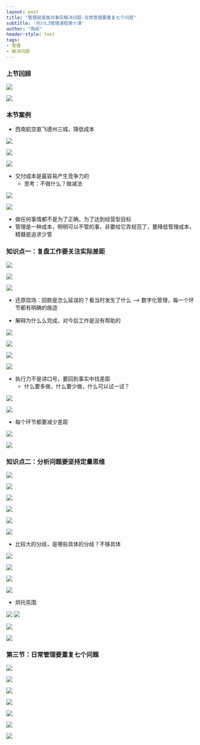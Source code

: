 ```yaml
---
layout: post
title: "管理就是面对事实解决问题-日常管理要重复七个问题"
subtitle: '何川L3管理课程第十课'
author: "陶叔"
header-style: text
tags:
- 管理
- 解决问题
---
```


### 上节回顾
![](https://tjj006-1302037511.cos.ap-shanghai.myqcloud.com/2021/10/16/16343524803529.jpg)

![](https://tjj006-1302037511.cos.ap-shanghai.myqcloud.com/2021/10/16/16343525031016.jpg)

### 本节案例
- 西南航空直飞德州三城，降低成本

![](https://tjj006-1302037511.cos.ap-shanghai.myqcloud.com/2021/10/16/16343525569577.jpg)

![](https://tjj006-1302037511.cos.ap-shanghai.myqcloud.com/2021/10/16/16343527714621.jpg)

![](https://tjj006-1302037511.cos.ap-shanghai.myqcloud.com/2021/10/16/16343529226041.jpg)

- 交付成本是最容易产生竞争力的
    - 思考：不做什么？做减法

![](https://tjj006-1302037511.cos.ap-shanghai.myqcloud.com/2021/10/16/16343531142711.jpg)

![](https://tjj006-1302037511.cos.ap-shanghai.myqcloud.com/2021/10/16/16343533295093.jpg)

- 做任何事情都不是为了正确，为了达到经营型目标
- 管理是一种成本，明明可以不管的事，非要给它弄规范了，要降低管理成本，精髓是追求少管

### 知识点一：复盘工作要关注实际差距
![](https://tjj006-1302037511.cos.ap-shanghai.myqcloud.com/2021/10/16/16343534632811.jpg)

![](https://tjj006-1302037511.cos.ap-shanghai.myqcloud.com/2021/10/16/16343535296578.jpg)

![](https://tjj006-1302037511.cos.ap-shanghai.myqcloud.com/2021/10/16/16343535453375.jpg)

- 还原现场：回款是怎么延误的？看当时发生了什么 --> 数字化管理，每一个环节都有明确的痕迹


- 解释为什么么完成，对今后工作是没有帮助的

![](https://tjj006-1302037511.cos.ap-shanghai.myqcloud.com/2021/10/16/16343539752791.jpg)

![](https://tjj006-1302037511.cos.ap-shanghai.myqcloud.com/2021/10/16/16343539978687.jpg)

![](https://tjj006-1302037511.cos.ap-shanghai.myqcloud.com/2021/10/16/16343540646524.jpg)

![](https://tjj006-1302037511.cos.ap-shanghai.myqcloud.com/2021/10/16/16343541952881.jpg)

- 执行力不是讲口号，要回到事实中找差距
    - 什么要多做，什么要少做，什么可以试一试？

![](https://tjj006-1302037511.cos.ap-shanghai.myqcloud.com/2021/10/16/16343544003379.jpg)

![](https://tjj006-1302037511.cos.ap-shanghai.myqcloud.com/2021/10/16/16343545091081.jpg)

- 每个环节都要减少差距

![](https://tjj006-1302037511.cos.ap-shanghai.myqcloud.com/2021/10/16/16343551908200.jpg)

![](https://tjj006-1302037511.cos.ap-shanghai.myqcloud.com/2021/10/16/16343553931931.jpg)

### 知识点二：分析问题要坚持定量思维

![](https://tjj006-1302037511.cos.ap-shanghai.myqcloud.com/2021/10/16/16343554346909.jpg)

![](https://tjj006-1302037511.cos.ap-shanghai.myqcloud.com/2021/10/16/16343554812334.jpg)

![](https://tjj006-1302037511.cos.ap-shanghai.myqcloud.com/2021/10/16/16343554926872.jpg)

![](https://tjj006-1302037511.cos.ap-shanghai.myqcloud.com/2021/10/16/16343555304034.jpg)

![](https://tjj006-1302037511.cos.ap-shanghai.myqcloud.com/2021/10/16/16343556046279.jpg)

![](https://tjj006-1302037511.cos.ap-shanghai.myqcloud.com/2021/10/16/16343556873044.jpg)

- 比较大的分歧，是哪些具体的分歧？不够具体

![](https://tjj006-1302037511.cos.ap-shanghai.myqcloud.com/2021/10/16/16343557115212.jpg)

![](https://tjj006-1302037511.cos.ap-shanghai.myqcloud.com/2021/10/16/16343558218886.jpg)

![](https://tjj006-1302037511.cos.ap-shanghai.myqcloud.com/2021/10/16/16343558532306.jpg)

![](https://tjj006-1302037511.cos.ap-shanghai.myqcloud.com/2021/10/16/16343558968005.jpg)

- 烘托氛围

![](https://tjj006-1302037511.cos.ap-shanghai.myqcloud.com/2021/10/16/16343560703316.jpg)
![](https://tjj006-1302037511.cos.ap-shanghai.myqcloud.com/2021/10/16/16343561657452.jpg)

![](https://tjj006-1302037511.cos.ap-shanghai.myqcloud.com/2021/10/16/16343561761540.jpg)

![](https://tjj006-1302037511.cos.ap-shanghai.myqcloud.com/2021/10/16/16343562203086.jpg)

### 第三节：日常管理要重复七个问题

![](https://tjj006-1302037511.cos.ap-shanghai.myqcloud.com/2021/10/16/16343562493443.jpg)

![](https://tjj006-1302037511.cos.ap-shanghai.myqcloud.com/2021/10/16/16343562893042.jpg)

![](https://tjj006-1302037511.cos.ap-shanghai.myqcloud.com/2021/10/16/16343586336876.jpg)

![](https://tjj006-1302037511.cos.ap-shanghai.myqcloud.com/2021/10/16/16343587906161.jpg)

![](https://tjj006-1302037511.cos.ap-shanghai.myqcloud.com/2021/10/16/16343603459986.jpg)

![](https://tjj006-1302037511.cos.ap-shanghai.myqcloud.com/2021/10/16/16343603614751.jpg)

![](https://tjj006-1302037511.cos.ap-shanghai.myqcloud.com/2021/10/16/16343605570119.jpg)

